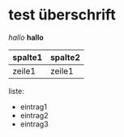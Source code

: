 test überschrift
================
<i>hallo</i>
<b>hallo</b>

spalte1 | spalte2
--------|--------
zeile1  | zeile1

liste:
  * eintrag1
  * eintrag2 
  * eintrag3
